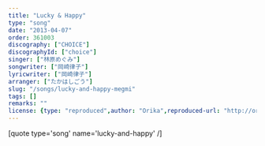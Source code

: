 ```yaml
---
title: "Lucky & Happy"
type: "song"
date: "2013-04-07"
order: 361003
discography: ["CHOICE"]
discographyId: ["choice"]
singer: ["林原めぐみ"]
songwriter: ["岡崎律子"]
lyricwriter: ["岡崎律子"]
arranger: ["たかはしごう"]
slug: "/songs/lucky-and-happy-megmi"
tags: []
remarks: ""
license: {type: "reproduced",author: "Orika",reproduced-url: "http://orikamushi.myweb.hinet.net",reproduced-website: "織歌蟲"}
---
```


[quote type='song' name='lucky-and-happy' /\]
